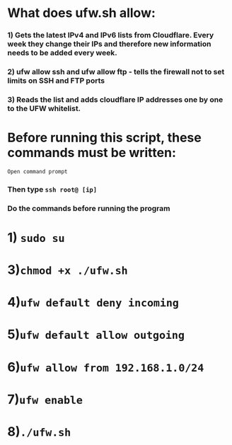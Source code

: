 
# What does ufw.sh allow:
### 1) Gets the latest IPv4 and IPv6 lists from Cloudflare. Every week they change their IPs and therefore new information needs to be added every week.

### 2) ufw allow ssh and ufw allow ftp - tells the firewall not to set limits on SSH and FTP ports

### 3) Reads the list and adds cloudflare IP addresses one by one to the UFW whitelist.


# Before running this script, these commands must be written:
``` Open command prompt ```
### Then type ``` ssh root@ [ip] ```

### Do the commands before running the program
# 1) ``` sudo su ```
# 3)``` chmod +x ./ufw.sh ```
# 4)``` ufw default deny incoming ```
# 5)``` ufw default allow outgoing ```
# 6)``` ufw allow from 192.168.1.0/24 ```
# 7)``` ufw enable ```
# 8)``` ./ufw.sh ```
